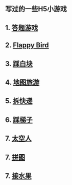 ## 写过的一些H5小游戏

## 1. [答题游戏](/H5Game/answers)

## 2. [Flappy Bird](/H5Game/bird)
## 3. [踩白块](/H5Game/whiteblock)

## 4. [地图旅游](/H5Game/dice)

## 5. [拆快递](/H5Game/express)

## 6. [踩梯子](/H5Game/ladder)
## 7. [太空人](/H5Game/starry)

## 7. [拼图](/H5Game/pciture)
## 7. [接水果](/H5Game/fruit)







